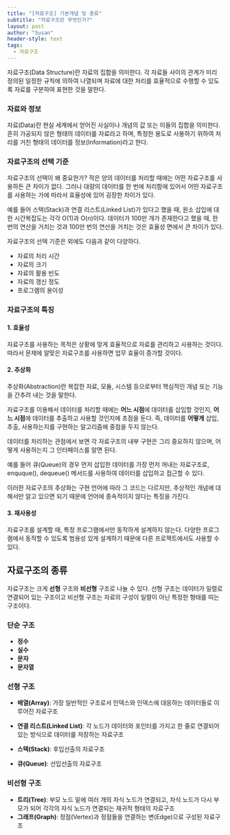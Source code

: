```yaml
---
title: "[자료구조] 기본개념 및 종류"
subtitle: "자료구조란 무엇인가?"
layout: post
author: "Susan"
header-style: text
tags:
  - 자료구조
---
```


자료구조(Data Structure)란 자료의 집합을 의미한다. 각 자료들 사이의 관계가 미리 정의된 일정한 규칙에 의하여 나열되며 자료에 대한 처리를 효율적으로 수행할 수 있도록 자료를 구분하여 표현한 것을 말한다.

### 자료와 정보
자료(Data)란 현실 세계에서 얻어진 사실이나 개념의 값 또는 이들의 집합을 의미한다. 흔히 가공되지 않은 형태의 데이터를 자료라고 하며, 특정한 용도로 사용하기 위하여 처리를 거친 형태의 데이터를 정보(Information)라고 한다.

### 자료구조의 선택 기준
자료구조의 선택이 왜 중요한가? 적은 양의 데이터를 처리할 때에는 어떤 자료구조를 사용하든 큰 차이가 없다. 그러나 대량의 데이터를 한 번에 처리함에 있어서 어떤 자료구조를 사용하는 가에 따라서 효율성에 있어 굉장한 차이가 있다.

예를 들어 스택(Stack)과 연결 리스트(Linked List)가 있다고 했을 때, 원소 삽입에 대한 시간복잡도는 각각 O(1)과 O(n)이다. 데이터가 100만 개가 존재한다고 했을 때, 한 번의 연산을 거치는 것과 100만 번의 연산을 거치는 것은 효율성 면에서 큰 차이가 있다.

자료구조의 선택 기준은 외에도 다음과 같이 다양하다.
* 자료의 처리 시간
* 자료의 크기
* 자료의 활용 빈도
* 자료의 갱신 정도
* 프로그램의 용이성

### 자료구조의 특징
#### 1. 효율성
자료구조를 사용하는 목적은 상황에 맞게 효율적으로 자료를 관리하고 사용하는 것이다. 따라서 문제에 알맞은 자료구조를 사용하면 업무 효율이 증가할 것이다.

#### 2. 추상화
추상화(Abstraction)란 복잡한 자료, 모듈, 시스템 등으로부터 핵심적인 개념 또는 기능을 간추려 내는 것을 말한다.

자료구조를 이용해서 데이터를 처리할 때에는 **어느 시점**에 데이터를 삽입할 것인지, **어느 시점**에 데이터를 추출하고 사용할 것인지에 초점을 둔다. 즉, 데이터를 **어떻게** 삽입, 추출, 사용하는지를 구현하는 알고리즘에 중점을 두지 않는다.

데이터를 처리하는 관점에서 보면 각 자료구조의 내부 구현은 그리 중요하지 않으며, 어떻게 사용하는지 그 인터페이스를 알면 된다.

예를 들어 큐(Queue)의 경우 먼저 삽입한 데이터를 가장 먼저 꺼내는 자료구조로, enquque(), dequeue() 메서드를 사용하여 데이터를 삽입하고 접근할 수 있다.

이러한 자료구조의 추상화는 구현 언어에 따라 그 코드는 다르지만, 추상적인 개념에 대해서만 알고 있으면 되기 때문에 언어에 종속적이지 않다는 특징을 가진다.

#### 3. 재사용성
자료구조를 설계할 때, 특정 프로그램에서만 동작하게 설계하지 않는다. 다양한 프로그램에서 동작할 수 있도록 범용성 있게 설계하기 때문에 다른 프로젝트에서도 사용할 수 있다.

## 자료구조의 종류
자료구조는 크게 **선형** 구조와 **비선형** 구조로 나눌 수 있다. 선형 구조는 데이터가 일렬로 연결되어 있는 구조이고 비선형 구조는 자료의 구성이 일렬이 아닌 특정한 형태를 띠는 구조이다.

### 단순 구조
* **정수**
* **실수**
* **문자**
* **문자열**

### 선형 구조

* **배열(Array)**: 가장 일반적인 구조로서 인덱스와 인덱스에 대응하는 데이터들로 이루어진 자료구조

* **연결 리스트(Linked List)**: 각 노드가 데이터와 포인터를 가지고 한 줄로 연결되어 있는 방식으로 데이터를 저장하는 자료구조
* **스택(Stack)**: 후입선출의 자료구조
* **큐(Queue)**: 선입선출의 자료구조

### 비선형 구조

* **트리(Tree)**: 부모 노드 밑에 여러 개의 자식 노드가 연결되고, 자식 노드가 다시 부모가 되어 각각의 자식 노드가 연결되는 재귀적 형태의 자료구조
* **그래프(Graph)**: 정점(Vertex)과 정점들을 연결하는 변(Edge)으로 구성된 자료구조
